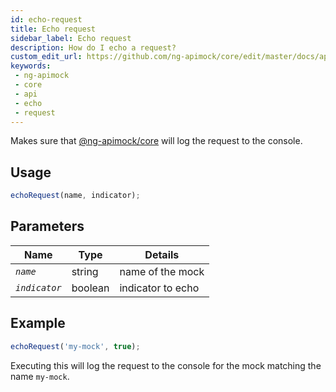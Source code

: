 ```yaml
---
id: echo-request
title: Echo request
sidebar_label: Echo request
description: How do I echo a request?
custom_edit_url: https://github.com/ng-apimock/core/edit/master/docs/api/echo-request.md
keywords:
 - ng-apimock
 - core
 - api
 - echo
 - request
---
```

Makes sure that [@ng-apimock/core](https://github.com/ng-apimock/core) will log the request to the console.

## Usage
```typescript
echoRequest(name, indicator);
```
 
## Parameters
| Name | Type | Details |
| ---- | ---- | ------- |
| <code><var>name</var></code> | string | name of the mock |
| <code><var>indicator</var></code> | boolean | indicator to echo |
 
## Example 
```typescript
echoRequest('my-mock', true);
```
Executing this will log the request to the console for the mock matching the name `my-mock`.
